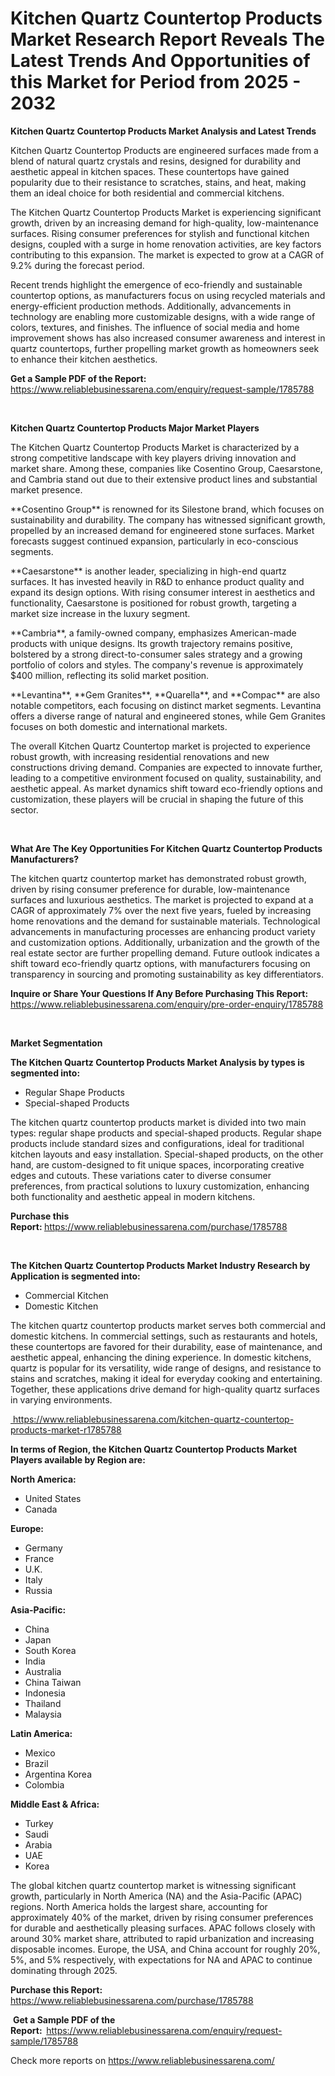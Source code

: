 <p><h1>Kitchen Quartz Countertop Products Market Research Report Reveals The Latest Trends And Opportunities of this Market for Period from 2025 - 2032</h1></p><p><strong>Kitchen Quartz Countertop Products Market Analysis and Latest Trends</strong></p>
<p><p>Kitchen Quartz Countertop Products are engineered surfaces made from a blend of natural quartz crystals and resins, designed for durability and aesthetic appeal in kitchen spaces. These countertops have gained popularity due to their resistance to scratches, stains, and heat, making them an ideal choice for both residential and commercial kitchens.</p><p>The Kitchen Quartz Countertop Products Market is experiencing significant growth, driven by an increasing demand for high-quality, low-maintenance surfaces. Rising consumer preferences for stylish and functional kitchen designs, coupled with a surge in home renovation activities, are key factors contributing to this expansion. The market is expected to grow at a CAGR of 9.2% during the forecast period.</p><p>Recent trends highlight the emergence of eco-friendly and sustainable countertop options, as manufacturers focus on using recycled materials and energy-efficient production methods. Additionally, advancements in technology are enabling more customizable designs, with a wide range of colors, textures, and finishes. The influence of social media and home improvement shows has also increased consumer awareness and interest in quartz countertops, further propelling market growth as homeowners seek to enhance their kitchen aesthetics.</p></p>
<p><strong>Get a Sample PDF of the Report:&nbsp;</strong> <a href="https://www.reliablebusinessarena.com/enquiry/request-sample/1785788?utm_campaign=2146&utm_medium=2&utm_source=Github&utm_content=ia&utm_term=25032025&utm_id=kitchen-quartz-countertop-products">https://www.reliablebusinessarena.com/enquiry/request-sample/1785788</a></p>
<p>&nbsp;</p>
<p><strong>Kitchen Quartz Countertop Products Major Market Players</strong></p>
<p><p>The Kitchen Quartz Countertop Products Market is characterized by a strong competitive landscape with key players driving innovation and market share. Among these, companies like Cosentino Group, Caesarstone, and Cambria stand out due to their extensive product lines and substantial market presence.</p><p>**Cosentino Group** is renowned for its Silestone brand, which focuses on sustainability and durability. The company has witnessed significant growth, propelled by an increased demand for engineered stone surfaces. Market forecasts suggest continued expansion, particularly in eco-conscious segments.</p><p>**Caesarstone** is another leader, specializing in high-end quartz surfaces. It has invested heavily in R&D to enhance product quality and expand its design options. With rising consumer interest in aesthetics and functionality, Caesarstone is positioned for robust growth, targeting a market size increase in the luxury segment.</p><p>**Cambria**, a family-owned company, emphasizes American-made products with unique designs. Its growth trajectory remains positive, bolstered by a strong direct-to-consumer sales strategy and a growing portfolio of colors and styles. The company's revenue is approximately $400 million, reflecting its solid market position.</p><p>**Levantina**, **Gem Granites**, **Quarella**, and **Compac** are also notable competitors, each focusing on distinct market segments. Levantina offers a diverse range of natural and engineered stones, while Gem Granites focuses on both domestic and international markets.</p><p>The overall Kitchen Quartz Countertop market is projected to experience robust growth, with increasing residential renovations and new constructions driving demand. Companies are expected to innovate further, leading to a competitive environment focused on quality, sustainability, and aesthetic appeal. As market dynamics shift toward eco-friendly options and customization, these players will be crucial in shaping the future of this sector.</p></p>
<p>&nbsp;</p>
<p><strong>What Are The Key Opportunities For Kitchen Quartz Countertop Products Manufacturers?</strong></p>
<p><p>The kitchen quartz countertop market has demonstrated robust growth, driven by rising consumer preference for durable, low-maintenance surfaces and luxurious aesthetics. The market is projected to expand at a CAGR of approximately 7% over the next five years, fueled by increasing home renovations and the demand for sustainable materials. Technological advancements in manufacturing processes are enhancing product variety and customization options. Additionally, urbanization and the growth of the real estate sector are further propelling demand. Future outlook indicates a shift toward eco-friendly quartz options, with manufacturers focusing on transparency in sourcing and promoting sustainability as key differentiators.</p></p>
<p><strong>Inquire or Share Your Questions If Any Before Purchasing This Report:</strong> <a href="https://www.reliablebusinessarena.com/enquiry/pre-order-enquiry/1785788?utm_campaign=2146&utm_medium=2&utm_source=Github&utm_content=ia&utm_term=25032025&utm_id=kitchen-quartz-countertop-products">https://www.reliablebusinessarena.com/enquiry/pre-order-enquiry/1785788</a></p>
<p>&nbsp;</p>
<p><strong>Market Segmentation</strong></p>
<p><strong>The Kitchen Quartz Countertop Products Market Analysis by types is segmented into:</strong></p>
<p><ul><li>Regular Shape Products</li><li>Special-shaped Products</li></ul></p>
<p><p>The kitchen quartz countertop products market is divided into two main types: regular shape products and special-shaped products. Regular shape products include standard sizes and configurations, ideal for traditional kitchen layouts and easy installation. Special-shaped products, on the other hand, are custom-designed to fit unique spaces, incorporating creative edges and cutouts. These variations cater to diverse consumer preferences, from practical solutions to luxury customization, enhancing both functionality and aesthetic appeal in modern kitchens.</p></p>
<p><strong>Purchase this Report:&nbsp;</strong><a href="https://www.reliablebusinessarena.com/purchase/1785788?utm_campaign=2146&utm_medium=2&utm_source=Github&utm_content=ia&utm_term=25032025&utm_id=kitchen-quartz-countertop-products">https://www.reliablebusinessarena.com/purchase/1785788</a></p>
<p>&nbsp;</p>
<p><strong>The Kitchen Quartz Countertop Products Market Industry Research by Application is segmented into:</strong></p>
<p><ul><li>Commercial Kitchen</li><li>Domestic Kitchen</li></ul></p>
<p><p>The kitchen quartz countertop products market serves both commercial and domestic kitchens. In commercial settings, such as restaurants and hotels, these countertops are favored for their durability, ease of maintenance, and aesthetic appeal, enhancing the dining experience. In domestic kitchens, quartz is popular for its versatility, wide range of designs, and resistance to stains and scratches, making it ideal for everyday cooking and entertaining. Together, these applications drive demand for high-quality quartz surfaces in varying environments.</p></p>
<p><a href="https://www.reliablebusinessarena.com/kitchen-quartz-countertop-products-market-r1785788?utm_campaign=2146&utm_medium=2&utm_source=Github&utm_content=ia&utm_term=25032025&utm_id=kitchen-quartz-countertop-products">&nbsp;https://www.reliablebusinessarena.com/kitchen-quartz-countertop-products-market-r1785788</a></p>
<p><strong>In terms of Region, the Kitchen Quartz Countertop Products Market Players available by Region are:</strong></p>
<p>
    <p> <strong> North America: </strong>
        <ul>
            <li>United States</li>
            <li>Canada</li>
        </ul>
        </p> 
    <p> <strong> Europe: </strong>
        <ul>
            <li>Germany</li>
            <li>France</li>
            <li>U.K.</li>
            <li>Italy</li>
            <li>Russia</li>
        </ul>
        </p> 
    <p> <strong> Asia-Pacific: </strong>
        <ul>
            <li>China</li>
            <li>Japan</li>
            <li>South Korea</li>
            <li>India</li>
            <li>Australia</li>
            <li>China Taiwan</li>
            <li>Indonesia</li>
            <li>Thailand</li>
            <li>Malaysia</li>
        </ul>
        </p> 
    <p> <strong> Latin America: </strong>
        <ul>
            <li>Mexico</li>
            <li>Brazil</li>
            <li>Argentina Korea</li>
            <li>Colombia</li>
        </ul>
        </p> 
    <p> <strong> Middle East & Africa: </strong>
        <ul>
            <li>Turkey</li>
            <li>Saudi</li>
            <li>Arabia</li>
            <li>UAE</li>
            <li>Korea</li>
        </ul>
    </p>
    </p>
<p><p>The global kitchen quartz countertop market is witnessing significant growth, particularly in North America (NA) and the Asia-Pacific (APAC) regions. North America holds the largest share, accounting for approximately 40% of the market, driven by rising consumer preferences for durable and aesthetically pleasing surfaces. APAC follows closely with around 30% market share, attributed to rapid urbanization and increasing disposable incomes. Europe, the USA, and China account for roughly 20%, 5%, and 5% respectively, with expectations for NA and APAC to continue dominating through 2025.</p></p>
<p><strong>Purchase this Report: </strong><a href="https://www.reliablebusinessarena.com/purchase/1785788?utm_campaign=2146&utm_medium=2&utm_source=Github&utm_content=ia&utm_term=25032025&utm_id=kitchen-quartz-countertop-products">https://www.reliablebusinessarena.com/purchase/1785788</a></p>
<p>&nbsp;<strong>Get a Sample PDF of the Report:&nbsp;&nbsp;</strong><a href="https://www.reliablebusinessarena.com/enquiry/request-sample/1785788?utm_campaign=2146&utm_medium=2&utm_source=Github&utm_content=ia&utm_term=25032025&utm_id=kitchen-quartz-countertop-products">https://www.reliablebusinessarena.com/enquiry/request-sample/1785788</a></p>
<p><strong></strong></p>
<p>Check more reports on <a href="https://www.reliablebusinessarena.com/?utm_campaign=2146&utm_medium=2&utm_source=Github&utm_content=ia&utm_term=25032025&utm_id=kitchen-quartz-countertop-products">https://www.reliablebusinessarena.com/</a></p>